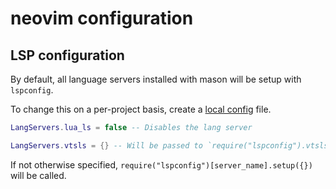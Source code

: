 # neovim configuration

## LSP configuration

By default, all language servers installed with mason will be setup with `lspconfig`.

To change this on a per-project basis, create a [local config](./lua/plugins/config.lua) file.

```lua
LangServers.lua_ls = false -- Disables the lang server

LangServers.vtsls = {} -- Will be passed to `require("lspconfig").vtsls.setup()`
```

If not otherwise specified, `require("lspconfig")[server_name].setup({})` will be called.
